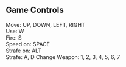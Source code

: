 ## Game Controls
Move: UP, DOWN, LEFT, RIGHT<br>
Use: W<br>
Fire: S<br>
Speed on: SPACE<br>
Strafe on: ALT<br>
Strafe: A, D
Change Weapon: 1, 2, 3, 4, 5, 6, 7
